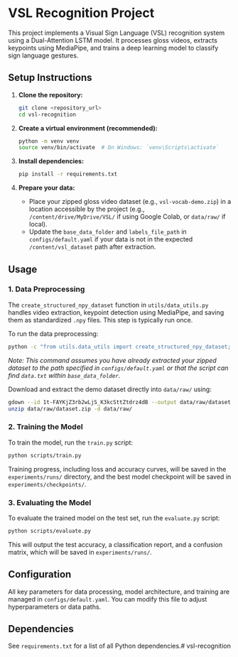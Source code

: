 # VSL Recognition Project

This project implements a Visual Sign Language (VSL) recognition system using a Dual-Attention LSTM model. It processes gloss videos, extracts keypoints using MediaPipe, and trains a deep learning model to classify sign language gestures.


## Setup Instructions

1.  **Clone the repository:**
    ```bash
    git clone <repository_url>
    cd vsl-recognition
    ```

2.  **Create a virtual environment (recommended):**
    ```bash
    python -m venv venv
    source venv/bin/activate  # On Windows: `venv\Scripts\activate`
    ```

3.  **Install dependencies:**
    ```bash
    pip install -r requirements.txt
    ```

4.  **Prepare your data:**
    *   Place your zipped gloss video dataset (e.g., `vsl-vocab-demo.zip`) in a location accessible by the project (e.g., `/content/drive/MyDrive/VSL/` if using Google Colab, or `data/raw/` if local).
    *   Update the `base_data_folder` and `labels_file_path` in `configs/default.yaml` if your data is not in the expected `/content/vsl_dataset` path after extraction.

## Usage

### 1. Data Preprocessing

The `create_structured_npy_dataset` function in `utils/data_utils.py` handles video extraction, keypoint detection using MediaPipe, and saving them as standardized `.npy` files. This step is typically run once.

To run the data preprocessing:

```bash
python -c "from utils.data_utils import create_structured_npy_dataset; import yaml; config = yaml.safe_load(open('configs/default.yaml')); create_structured_npy_dataset(config)"
```
*Note: This command assumes you have already extracted your zipped dataset to the path specified in `configs/default.yaml` or that the script can find `data.txt` within `base_data_folder`.*

Download and extract the demo dataset directly into `data/raw/` using:

```bash
gdown --id 1t-FAYKjZ3rb2wLjS_K3kcSttZtdrz4dB --output data/raw/dataset.zip
unzip data/raw/dataset.zip -d data/raw/
```

### 2. Training the Model

To train the model, run the `train.py` script:

```bash
python scripts/train.py
```

Training progress, including loss and accuracy curves, will be saved in the `experiments/runs/` directory, and the best model checkpoint will be saved in `experiments/checkpoints/`.

### 3. Evaluating the Model

To evaluate the trained model on the test set, run the `evaluate.py` script:

```bash
python scripts/evaluate.py
```

This will output the test accuracy, a classification report, and a confusion matrix, which will be saved in `experiments/runs/`.

## Configuration

All key parameters for data processing, model architecture, and training are managed in `configs/default.yaml`. You can modify this file to adjust hyperparameters or data paths.

## Dependencies

See `requirements.txt` for a list of all Python dependencies.# vsl-recognition
